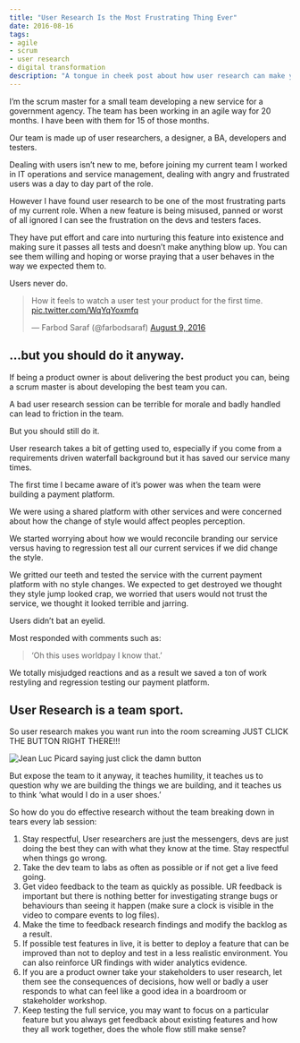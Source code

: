 ```yaml
---
title: "User Research Is the Most Frustrating Thing Ever"
date: 2016-08-16
tags:
- agile
- scrum
- user research
- digital transformation
description: "A tongue in cheek post about how user research can make your team feel, but you should do it anyway."
---
```


I’m the scrum master for a small team developing a new service for a government agency. The team has been working in an agile way for 20 months. I have been with them for 15 of those months.

Our team is made up of user researchers, a designer, a BA, developers and testers.

Dealing with users isn’t new to me, before joining my current team I worked in IT operations and service management, dealing with angry and frustrated users was a day to day part of the role.

However I have found user research to be one of the most frustrating parts of my current role.
When a new feature is being misused, panned or worst of all ignored I can see the frustration on the devs and testers faces.

They have put effort and care into nurturing this feature into existence and making sure it passes all tests and doesn’t make anything blow up. You can see them willing and hoping or worse praying that a user behaves in the way we expected them to.

Users never do.

<blockquote class="twitter-tweet"><p lang="en" dir="ltr">How it feels to watch a user test your product for the first time. <a href="https://t.co/WqYqYoxmfq">pic.twitter.com/WqYqYoxmfq</a></p>&mdash; Farbod Saraf (@farbodsaraf) <a href="https://twitter.com/farbodsaraf/status/762858067218149376?ref_src=twsrc%5Etfw">August 9, 2016</a></blockquote> <script async src="https://platform.twitter.com/widgets.js" charset="utf-8"></script>

## …but you should do it anyway.

If being a product owner is about delivering the best product you can, being a scrum master is about developing the best team you can.

A bad user research session can be terrible for morale and badly handled can lead to friction in the team.

But you should still do it.

User research takes a bit of getting used to, especially if you come from a requirements driven waterfall background but it has saved our service many times.

The first time I became aware of it’s power was when the team were building a payment platform.

We were using a shared platform with other services and were concerned about how the change of style would affect peoples perception.

We started worrying about how we would reconcile branding our service versus having to regression test all our current services if we did change the style.

We gritted our teeth and tested the service with the current payment platform with no style changes. We expected to get destroyed we thought they style jump looked crap, we worried that users would not trust the service, we thought it looked terrible and jarring.

Users didn’t bat an eyelid.

Most responded with comments such as:

> ‘Oh this uses worldpay I know that.’

We totally misjudged reactions and as a result we saved a ton of work restyling and regression testing our payment platform.

## User Research is a team sport.

So user research makes you want run into the room screaming JUST CLICK THE BUTTON RIGHT THERE!!!

![](/images/picard-click-the-button.jpeg "Jean Luc Picard saying just click the damn button")

But expose the team to it anyway, it teaches humility, it teaches us to question why we are building the things we are building, and it teaches us to think ‘what would I do in a user shoes.’

So how do you do effective research without the team breaking down in tears every lab session:

1. Stay respectful, User researchers are just the messengers, devs are just doing the best they can with what they know at the time. Stay respectful when things go wrong.
2. Take the dev team to labs as often as possible or if not get a live feed going.
3. Get video feedback to the team as quickly as possible. UR feedback is important but there is nothing better for investigating strange bugs or behaviours than seeing it happen (make sure a clock is visible in the video to compare events to log files).
4. Make the time to feedback research findings and modify the backlog as a result.
5. If possible test features in live, it is better to deploy a feature that can be improved than not to deploy and test in a less realistic environment. You can also reinforce UR findings with wider analytics evidence.
6. If you are a product owner take your stakeholders to user research, let them see the consequences of decisions, how well or badly a user responds to what can feel like a good idea in a boardroom or stakeholder workshop.
7. Keep testing the full service, you may want to focus on a particular feature but you always get feedback about existing features and how they all work together, does the whole flow still make sense?